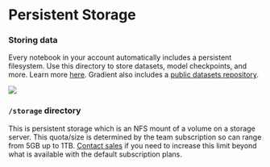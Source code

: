 # Persistent Storage

### Storing data

Every notebook in your account automatically includes a persistent filesystem. Use this directory to store datasets, model checkpoints, and more.  Learn more [here](../../../data/data-overview/#persistent-storage). Gradient also includes a [public datasets repository](../../../data/data-overview/private-datasets-repository/public-datasets-repository.md). 

![](../../../.gitbook/assets/image%20%2884%29.png)

### `/storage` directory

This is persistent storage which is an NFS mount of a volume on a storage server. This quota/size is determined by the team subscription so can range from 5GB up to 1TB. [Contact sales](https://info.paperspace.com/contact-sales) if you need to increase this limit beyond what is available with the default subscription plans.

